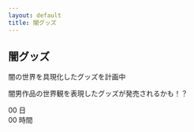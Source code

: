 ```yaml
---
layout: default
title: 闇グッズ
---
```


<section class="goods-section">
  <div class="container">
    <h2>闇グッズ</h2>
    <p>闇の世界を具現化したグッズを計画中</p>
    <div class="coming-soon">
      <p>闇男作品の世界観を表現したグッズが発売されるかも！？</p>
      <div class="countdown">
        <div>
          <span id="days">00</span>
          <span>日</span>
        </div>
        <div>
          <span id="hours">00</span>
          <span>時間</span>
        </div>
      </div>
    </div>
  </div>
</section>

<script src="/assets/js/countdown.js"></script>